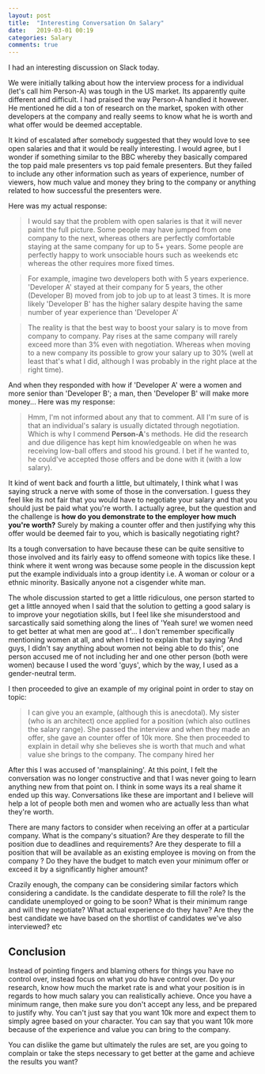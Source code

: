 ```yaml
---
layout: post
title:  "Interesting Conversation On Salary"
date:   2019-03-01 00:19
categories: Salary
comments: true
---
```


I had an interesting discussion on Slack today.

<!--more-->

We were initially talking about how the interview process for a individual (let's call him Person-A) was tough in the US market. Its apparently quite different and difficult. I had praised the way Person-A handled it however. He mentioned he did a ton of research on the market, spoken with other developers at the company and really seems to know what he is worth and what offer would be deemed acceptable.

It kind of escalated after somebody suggested that they would love to see open salaries and that it would be really interesting. I would agree, but I wonder if something similar to the BBC whereby they basically compared the top paid male presenters vs top paid female presenters. But they failed to include any other information such as years of experience, number of viewers, how much value and money they bring to the company or anything related to how successful the presenters were.

Here was my actual response:
> I would say that the problem with open salaries is that it will never paint the full picture. Some people may have jumped from one company to the next, whereas others are perfectly comfortable staying at the same company for up to 5+ years. Some people are perfectly happy to work unsociable hours such as weekends etc whereas the other requires more fixed times.

 > For example, imagine two developers both with 5 years experience. 'Developer A' stayed at their company for 5 years, the other (Developer B) moved from job to job up to at least 3 times. It is more likely 'Developer B' has the higher salary despite having the same number of year experience than 'Developer A'

> The reality is that the best way to boost your salary is to move from company to company. Pay rises at the same company will rarely exceed more than 3% even with negotiation. Whereas when moving to a new company its possible to grow your salary up to 30% (well at least that's what I did, although I was probably in the right place at the right time).

And when they responded with how if 'Developer A' were a women and more senior than 'Developer B'; a man, then 'Developer B' will make more money... Here was my response:

> Hmm, I'm not informed about any that to comment. All I'm sure of is that an individual's salary is usually dictated through negotiation. Which is why I commend **Person-A**'s methods. He did the research and due diligence has kept him knowledgeable on when he was receiving low-ball offers and stood his ground. I bet if he wanted to, he could've accepted those offers and be done with it (with a low salary).


It kind of went back and fourth a little, but ultimately, I think what I was saying struck a nerve with some of those in the conversation. I guess they feel like its not fair that you would have to negotiate your salary and that you should just be paid what you're worth. I actually agree, but the question and the challenge is **how do you demonstrate to the employer how much you're worth?** Surely by making a counter offer and then justifying why this offer would be deemed fair to you, which is basically negotiating right?

Its a tough conversation to have because these can be quite sensitive to those involved and its fairly easy to offend someone with topics like these. I think where it went wrong was because some people in the discussion kept put the example individuals into a group identity i.e. A woman or colour or a ethnic minority. Basically anyone not a cisgender white man.

The whole discussion started to get a little ridiculous, one person started to get a little annoyed when I said that the solution to getting a good salary is to improve your negotiation skills, but I feel like she misunderstood and sarcastically said something along the lines of 'Yeah sure! we women need to get better at what men are good at'... I don't remember specifically mentioning women at all, and when I tried to explain that by saying 'And guys, I didn't say anything about women not being able to do this', one person accused me of not including her and one other person (both were women) because I used the word 'guys', which by the way, I used as a gender-neutral term.

I then proceeded to give an example of my original point in order to stay on topic:

>I can give you an example, (although this is anecdotal).
My sister (who is an architect) once applied for a position (which also outlines the salary range). She passed the interview and when they made an offer, she gave an counter offer of 10k more. She then proceeded to explain in detail why she believes she is worth that much and what value she brings to the company. The company hired her

After this I was accused of 'mansplaining'. At this point, I felt the conversation was no longer constructive and that I was never going to learn anything new from that point on. I think in some ways its a real shame it ended up this way. Conversations like these are important and I believe will help a lot of people both men and women who are actually less than what they're worth.

There are many factors to consider when receiving an offer at a particular company. What is the company's situation? Are they desperate to fill the position due to deadlines and requirements? Are they desperate to fill a position that will be available as an existing employee is moving on from the company ? Do they have the budget to match even your minimum offer or exceed it by a significantly higher amount?

Crazily enough, the company can be considering similar factors which considering a candidate. Is the candidate desperate to fill the role? Is the candidate unemployed or going to be soon? What is their minimum range and will they negotiate? What actual experience do they have? Are they the best candidate we have based on the shortlist of candidates we've also interviewed? etc

## Conclusion

Instead of pointing fingers and blaming others for things you have no control over, instead focus on what you do have control over. Do your research, know how much the market rate is and what your position is in regards to how much salary you can realistically achieve. Once you have a minimum range, then make sure you don't accept any less, and be prepared to justify why. You can't just say that you want 10k more and expect them to simply agree based on your character.
You can say that you want 10k more because of the experience and value you can bring to the company.

You can dislike the game but ultimately the rules are set, are you going to complain or take the steps necessary to get better at the game and achieve the results you want?
